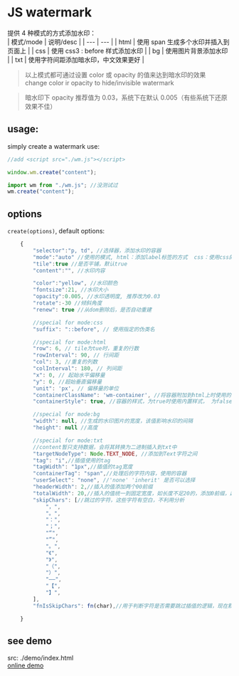 # JS watermark

提供 4 种模式的方式添加水印：  
| 模式/mode | 说明/desc |
| --- | --- |
| html | 使用 span 生成多个水印并插入到页面上 |
| css | 使用 css3 : before 样式添加水印 |
| bg | 使用图片背景添加水印 |
| txt | 使用字符间距添加暗水印，中文效果更好 |

> 以上模式都可通过设置 color 或 opacity 的值来达到暗水印的效果  
> change color ir opacity to hide/invisible watermark

> 暗水印下 opacity 推荐值为 0.03，系统下在默认 0.005（有些系统下还原效果不佳）

## usage:

simply create a watermark use:

```javascript
//add <script src="./wm.js"></script>

window.wm.create("content");
```

```javascript
import wm from "./wm.js"; //没测试过
wm.create("content");
```

## options

`create(options)`, default options:

```javascript
    {
        "selector":"p, td", //选择器，添加水印的容器
        "mode":"auto" //使用的模式, html：添加label标签的方式  css：使用css的方式  auto：自动：ie8使用html模式，其它使用css
        "tile":true //是否平铺，默认true
        "content":"", //水印内容

        "color":"yellow", //水印颜色
        "fontsize":21, //水印大小
        "opacity":0.005, //水印透明度, 推荐改为0.03
        "rotate":-30 //倾斜角度
        "renew": true //从dom删除后，是否自动重建

        //special for mode:css
        "suffix": "::before", // 使用指定的伪类名

        //special for mode:html
        "row": 6, // tile为tue时，重复的行数
        "rowInterval": 90, // 行间距
        "col": 3, //重复的列数
        "colInterval": 180, // 列间距
        "x": 0, // 起始水平偏移量
        "y": 0, //超始垂直偏移量
        "unit": 'px', // 偏移量的单位
        "containerClassName": 'wm-container', //将容器附加到html上时使用的类名，用于自定义样式
        "containerStyle": true, //容器的样式，为true时使用内置样式， 为false时不添加样式，为字符串时，将字符串做为样式添加到页面

        //special for mode:bg
        "width": null, //生成的水印图片的宽度，该值影响水印的间隔
        "height": null //高度

        //special for mode:txt
        //content暂只支持数据，会将其转换为二进制插入到txt中
        "targetNodeType": Node.TEXT_NODE, //添加到Text字符之间
        "tag": "i",//插值使用的tag
        "tagWidth": "1px",//插值的tag宽度
        "containerTag": "span",//处理后的字符内容，使用的容器
        "userSelect": "none", //'none' 'inherit' 是否可以选择
        "headerWidth": 2,//插入的值添加两个00前缀
        "totalWidth": 20,//插入的值统一到固定宽度，如长度不足20的，添加0前缀，超过20的将截断前面的
        "skipChars": [//跳过的字符，这些字符有空白，不利用分析
            "，",
            "。",
            "：",
            "；",
            "“",
            "”",
            "。",
            "《",
            "》",
            "（",
            "）",
            "——",
            "【",
            "】",
        ],
        "fnIsSkipChars": fn(char),//用于判断字符是否需要跳过插值的逻辑，现在默认不在ascii以及skipChars中指定的字符后插值

    }
```

## see demo

src: ./demo/index.html  
[online demo](https://aspark.github.io/js-watermark/demo/index.html)  

